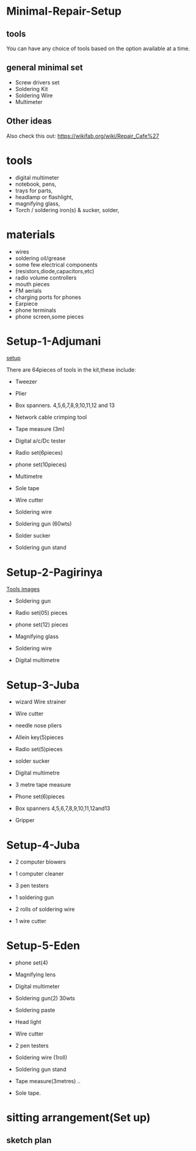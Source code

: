 # Minimal-Repair-Setup
## tools
You can have any choice of tools based on the option available at a time.

## general minimal set
- Screw drivers set
- Soldering Kit
- Soldering Wire
- Multimeter

## Other ideas
Also check this out: https://wikifab.org/wiki/Repair_Cafe%27

# tools

- digital multimeter
- notebook, pens,
- trays for parts,
- headlamp or flashlight,
- magnifying glass,
- Torch / soldering iron(s) & sucker, solder,

# materials
- wires
- soldering oil/grease
- some few electrical components
- (resistors,diode,capacitors,etc)
- radio volume controllers
- mouth pieces
- FM aerials
- charging ports for phones
- Earpiece
- phone terminals
- phone screen,some pieces


 # Setup-1-Adjumani
[setup](Setup-1-Adjumani/)

There are 64pieces of tools in the kit,these include:

- Tweezer

- Plier

- Box spanners. 4,5,6,7,8,9,10,11,12 and 13

- Network cable crimping tool

- Tape measure (3m)

- Digital a/c/Dc tester

- Radio set(6pieces)

- phone set(10pieces)

- Multimetre

- Sole tape

- Wire cutter

- Soldering wire

- Soldering gun (60wts)

- Solder sucker

- Soldering gun stand
  
# Setup-2-Pagirinya
[Tools images](Setup-2-Pagirinya/)

- Soldering gun

- Radio set(05) pieces

- phone set(12) pieces

- Magnifying glass

- Soldering wire

- Digital multimetre

# Setup-3-Juba

- wizard Wire strainer

- Wire cutter

- needle nose pliers

- Allein key(5)pieces

- Radio set(5)pieces

- solder sucker

- Digital multimetre

- 3 metre tape measure

- Phone set(6)pieces

- Box spanners 4,5,6,7,8,9,10,11,12and13

- Gripper

# Setup-4-Juba

- 2 computer blowers

- 1 computer cleaner

- 3 pen testers

- 1 soldering gun

- 2 rolls of soldering wire

- 1 wire cutter

# Setup-5-Eden

- phone set(4)

- Magnifying lens 

- Digital multimeter

- Soldering gun(2) 30wts

- Soldering paste

- Head light

- Wire cutter

- 2 pen testers

- Soldering wire (1roll)

- Soldering gun stand

- Tape measure(3metres)
..
- Sole tape.
# sitting arrangement(Set up)
## sketch plan














